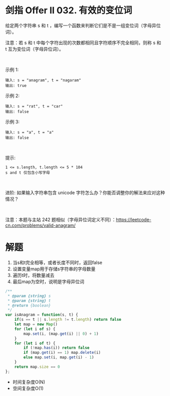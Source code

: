 # 剑指 Offer II 032. 有效的变位词

给定两个字符串 s 和 t ，编写一个函数来判断它们是不是一组变位词（字母异位词）。

注意：若 s 和 t 中每个字符出现的次数都相同且字符顺序不完全相同，则称 s 和 t 互为变位词（字母异位词）。

 

示例 1:
```
输入: s = "anagram", t = "nagaram"
输出: true
```
示例 2:
```
输入: s = "rat", t = "car"
输出: false
```
示例 3:
```
输入: s = "a", t = "a"
输出: false
```
 

提示:
```
1 <= s.length, t.length <= 5 * 104
s and t 仅包含小写字母
```
 

进阶: 如果输入字符串包含 unicode 字符怎么办？你能否调整你的解法来应对这种情况？

 

注意：本题与主站 242 题相似（字母异位词定义不同）：https://leetcode-cn.com/problems/valid-anagram/

# 解题
1. 当s和t完全相等，或者长度不同时，返回false
2. 设置变量map用于存储s字符串的字母数量
3. 遍历t时，将数量减去
4. 最后map为空时，说明是字母异位词
```js
/**
 * @param {string} s
 * @param {string} t
 * @return {boolean}
 */
var isAnagram = function(s, t) {
    if(s == t || s.length != t.length) return false
    let map = new Map()
    for (let i of s) {
        map.set(i, (map.get(i) || 0) + 1)
    }
    for (let i of t) {
        if (!map.has(i)) return false
        if (map.get(i) == 1) map.delete(i)
        else map.set(i, map.get(i) - 1)
    }
    return map.size == 0
};
```
- 时间复杂度O(N)
- 空间复杂度O(1)